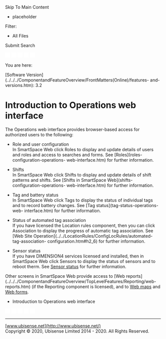 

Skip To Main Content

[](../../../Home.htm)

  * placeholder

Filter:

  * All Files

Submit Search

![Navigate previous](../../../images/transparent.gif) ![Navigate
next](../../../images/transparent.gif) ![Expand
all](../../../images/transparent.gif) ![](../../../images/transparent.gif)
![Print](../../../images/transparent.gif)

You are here:

[Software
Version](../../../ComponentandFeatureOverview/FrontMatters\(Online\)/features-
and-versions.htm): 3.2

# Introduction to Operations web interface

The Operations web interface provides browser-based access for authorized
users to the following:

  * Role and user configuration  
In SmartSpace Web click Roles to display and update details of users and roles
and access to searches and forms. See [Roles](roles-configuration-operations-
web-interface.htm) for further information.

  * Shifts  
In SmartSpace Web click Shifts to display and update details of shift patterns
and shifts. See [Shifts in SmartSpace Web](shifts-configuration-operations-
web-interface.htm) for further information.

  * Tag and battery status  
In SmartSpace Web click Tags to display the status of individual tags and to
record battery changes. See [Tag status](tag-status-operations-web-
interface.htm) for further information.

  * Status of automated tag association  
If you have licensed the Location rules component, then you can click
Association to display the progress of automatic tag association. See [Web
Site Operation](../../LocationRules/ConfigLocRules/automated-tag-association-
configuration.htm#h2_6) for further information.

  * Sensor status  
If you have DIMENSION4 services licensed and installed, then in SmartSpace Web
click Sensors to display the status of sensors and to reboot therm. See
[Sensor status](sensor-status-operations-web-interface.htm) for further
information.  

Other screens in SmartSpace Web provide access to [Web
reports](../../../ComponentandFeatureOverview/TopLevelFeatures/Reporting/web-
reports.htm) (if the Reporting component is licensed), and to [Web
maps](../Webmaps/web-maps-introduction.htm#at) and [Web
forms](../Webforms/web-forms-concepts.htm#at).

  * Introduction to Operations web interface

![Navigate previous](../../../images/transparent.gif) ![Navigate
next](../../../images/transparent.gif) ![Expand
all](../../../images/transparent.gif) ![](../../../images/transparent.gif)
![Print](../../../images/transparent.gif)

* * *

[www.ubisense.net](http://www.ubisense.net/)  
Copyright © 2020, Ubisense Limited 2014 - 2020. All Rights Reserved.

